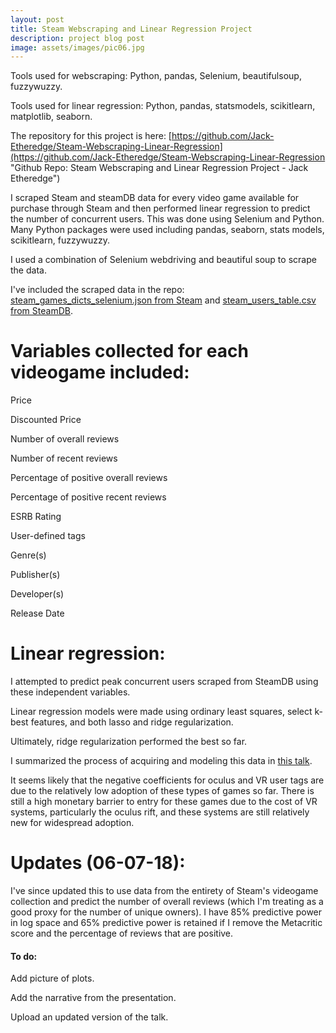 ```yaml
---
layout: post
title: Steam Webscraping and Linear Regression Project
description: project blog post
image: assets/images/pic06.jpg
---
```


Tools used for webscraping: Python, pandas, Selenium, beautifulsoup, fuzzywuzzy.

Tools used for linear regression: Python, pandas, statsmodels, scikitlearn, matplotlib, seaborn.

The repository for this project is here: [https://github.com/Jack-Etheredge/Steam-Webscraping-Linear-Regression](https://github.com/Jack-Etheredge/Steam-Webscraping-Linear-Regression "Github Repo: Steam Webscraping and Linear Regression Project - Jack Etheredge")

I scraped Steam and steamDB data for every video game available for purchase through Steam and then performed linear regression to predict the number of concurrent users. This was done using Selenium and Python. Many Python packages were used including pandas, seaborn, stats models, scikitlearn, fuzzywuzzy.

I used a combination of Selenium webdriving and beautiful soup to scrape the data.

I've included the scraped data in the repo: [steam_games_dicts_selenium.json from Steam](https://github.com/Jack-Etheredge/Steam-Webscraping-Linear-Regression/master/steam_games_dicts_selenium.json) and [steam_users_table.csv from SteamDB](https://github.com/Jack-Etheredge/Steam-Webscraping-Linear-Regression/master/steam_users_table.csv).


# Variables collected for each videogame included:

Price

Discounted Price

Number of overall reviews

Number of recent reviews

Percentage of positive overall reviews

Percentage of positive recent reviews

ESRB Rating

User-defined tags

Genre(s)

Publisher(s)

Developer(s)

Release Date



# Linear regression:

I attempted to predict peak concurrent users scraped from SteamDB using these independent variables.

Linear regression models were made using ordinary least squares, select k-best features, and both lasso and ridge regularization.

Ultimately, ridge regularization performed the best so far.


I summarized the process of acquiring and modeling this data in [this talk](https://github.com/Jack-Etheredge/Steam-Webscraping-Linear-Regression/master/Steam_Linear_Regression.pdf).

It seems likely that the negative coefficients for oculus and VR user tags are due to the relatively low adoption of these types of games so far. There is still a high monetary barrier to entry for these games due to the cost of VR systems, particularly the oculus rift, and these systems are still relatively new for widespread adoption.

# Updates (06-07-18):
I've since updated this to use data from the entirety of Steam's videogame collection and predict the number of overall reviews (which I'm treating as a good proxy for the number of unique owners). I have 85% predictive power in log space and 65% predictive power is retained if I remove the Metacritic score and the percentage of reviews that are positive.

#### To do:

Add picture of plots.

Add the narrative from the presentation.

Upload an updated version of the talk.
